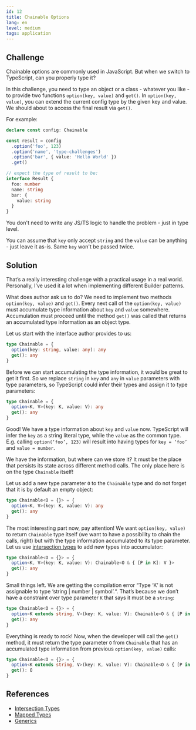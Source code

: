 ```yaml
---
id: 12
title: Chainable Options
lang: en
level: medium
tags: application
---
```


## Challenge

Chainable options are commonly used in JavaScript.
But when we switch to TypeScript, can you properly type it?

In this challenge, you need to type an object or a class - whatever you like - to provide two functions `option(key, value)` and `get()`.
In `option(key, value)`, you can extend the current config type by the given key and value.
We should about to access the final result via `get()`.

For example:

```ts
declare const config: Chainable

const result = config
  .option('foo', 123)
  .option('name', 'type-challenges')
  .option('bar', { value: 'Hello World' })
  .get()

// expect the type of result to be:
interface Result {
  foo: number
  name: string
  bar: {
    value: string
  }
}
```

You don't need to write any JS/TS logic to handle the problem - just in type level.

You can assume that `key` only accept `string` and the `value` can be anything - just leave it as-is.
Same `key` won't be passed twice.

## Solution

That’s a really interesting challenge with a practical usage in a real world.
Personally, I’ve used it a lot when implementing different Builder patterns.

What does author ask us to do?
We need to implement two methods `option(key, value)` and `get()`.
Every next call of the `option(key, value)` must accumulate type information about `key` and `value` somewhere.
Accumulation must proceed until the method `get()` was called that returns an accumulated type information as an object type.

Let us start with the interface author provides to us:

```ts
type Chainable = {
  option(key: string, value: any): any
  get(): any
}
```

Before we can start accumulating the type information, it would be great to get it first.
So we replace `string` in `key` and `any` in `value` parameters with type parameters, so TypeScript could infer their types and assign it to type parameters:

```ts
type Chainable = {
  option<K, V>(key: K, value: V): any
  get(): any
}
```

Good!
We have a type information about `key` and `value` now.
TypeScript will infer the `key` as a string literal type, while the `value` as the common type.
E.g. calling `option(‘foo’, 123)` will result into having types for `key = ‘foo’` and `value = number`.

We have the information, but where can we store it?
It must be the place that persists its state across different method calls.
The only place here is on the type `Chainable` itself!

Let us add a new type parameter `O` to the `Chainable` type and do not forget that it is by default an empty object:

```ts
type Chainable<O = {}> = {
  option<K, V>(key: K, value: V): any
  get(): any
}
```

The most interesting part now, pay attention!
We want `option(key, value)` to return `Chainable` type itself (we want to have a possibility to chain the calls, right) but with the type information accumulated to its type parameter.
Let us use [intersection types](https://www.typescriptlang.org/docs/handbook/2/objects.html#intersection-types) to add new types into accumulator:

```ts
type Chainable<O = {}> = {
  option<K, V>(key: K, value: V): Chainable<O & { [P in K]: V }>
  get(): any
}
```

Small things left.
We are getting the compilation error “Type ‘K’ is not assignable to type ‘string | number | symbol’.“.
That’s because we don’t have a constraint over type parameter `K` that says it must be a `string`:

```ts
type Chainable<O = {}> = {
  option<K extends string, V>(key: K, value: V): Chainable<O & { [P in K]: V }>
  get(): any
}
```

Everything is ready to rock!
Now, when the developer will call the `get()` method, it must return the type parameter `O` from `Chainable` that has an accumulated type information from previous `option(key, value)` calls:

```ts
type Chainable<O = {}> = {
  option<K extends string, V>(key: K, value: V): Chainable<O & { [P in K]: V }>
  get(): O
}
```

## References

- [Intersection Types](https://www.typescriptlang.org/docs/handbook/2/objects.html#intersection-types)
- [Mapped Types](https://www.typescriptlang.org/docs/handbook/2/mapped-types.html)
- [Generics](https://www.typescriptlang.org/docs/handbook/2/generics.html)
